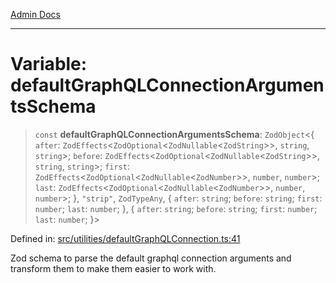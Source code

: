 [Admin Docs](/)

***

# Variable: defaultGraphQLConnectionArgumentsSchema

> `const` **defaultGraphQLConnectionArgumentsSchema**: `ZodObject`\<\{ `after`: `ZodEffects`\<`ZodOptional`\<`ZodNullable`\<`ZodString`\>\>, `string`, `string`\>; `before`: `ZodEffects`\<`ZodOptional`\<`ZodNullable`\<`ZodString`\>\>, `string`, `string`\>; `first`: `ZodEffects`\<`ZodOptional`\<`ZodNullable`\<`ZodNumber`\>\>, `number`, `number`\>; `last`: `ZodEffects`\<`ZodOptional`\<`ZodNullable`\<`ZodNumber`\>\>, `number`, `number`\>; \}, `"strip"`, `ZodTypeAny`, \{ `after`: `string`; `before`: `string`; `first`: `number`; `last`: `number`; \}, \{ `after`: `string`; `before`: `string`; `first`: `number`; `last`: `number`; \}\>

Defined in: [src/utilities/defaultGraphQLConnection.ts:41](https://github.com/PalisadoesFoundation/talawa-api/blob/ba7157ff8b26bc2c54d7ad9ad4d0db0ff21eda4d/src/utilities/defaultGraphQLConnection.ts#L41)

Zod schema to parse the default graphql connection arguments and transform them to make them easier to work with.
